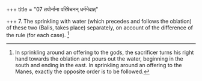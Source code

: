 +++
title = "07 तयोर्नाना परिषेचनन् धर्मभेदात्"

+++
7. The sprinkling with water (which precedes and follows the oblation) of these two (Balis, takes place) separately, on account of the difference of the rule (for each case). [^6] 


[^6]:  In sprinkling around an offering to the gods, the sacrificer turns his right hand towards the oblation and pours out the water, beginning in the south and ending in the east. In sprinkling around an offering to the Manes, exactly the opposite order is to be followed.
